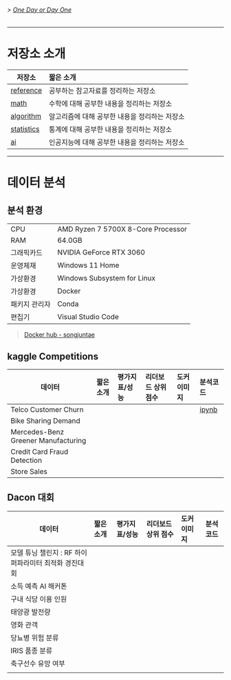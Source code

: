 <!-- 좌우명 Motto 나를 움직이게 하는 문장들 -->
<!--''언젠가 하고 말 거야'보다 바로 부딪쳐보는 것 -->
###### > [One Day or Day One ](https://www.youtube.com/shorts/KZT94SSyFzM)
---
# 저장소 소개

|저장소|짧은 소개|
|---|:---|
|[reference](https://github.com/Song-Juntae/references)|공부하는 참고자료를 정리하는 저장소|
|[math](https://github.com/Song-Juntae/math)|수학에 대해 공부한 내용을 정리하는 저장소|
|[algorithm](https://github.com/Song-Juntae/algorithm)|알고리즘에 대해 공부한 내용을 정리하는 저장소|
|[statistics](https://github.com/Song-Juntae/statistics)|통계에 대해 공부한 내용을 정리하는 저장소|
|[ai](https://github.com/Song-Juntae/ai)|인공지능에 대해 공부한 내용을 정리하는 저장소|
---
# 데이터 분석

## 분석 환경

|||
|---|---|
|CPU|AMD Ryzen 7 5700X 8-Core Processor|
|RAM|64.0GB|
|그래픽카드|NVIDIA GeForce RTX 3060|
|운영체재|Windows 11 Home|
|가상환경|Windows Subsystem for Linux|
|가상환경|Docker|
|패키지 관리자|Conda|
|편집기|Visual Studio Code|

> [Docker hub - songjuntae](https://hub.docker.com/u/songjuntae)

## kaggle Competitions
|데이터|짧은 소개|평가지표/성능|리더보드 상위 점수|도커이미지|분석코드|
|---|:---|:---|:---|:---|:---|
|Telco Customer Churn|||||[ipynb](https://github.com/Song-Juntae/kaggle/blob/main/telco_customer_churn/telco_customer_churn.ipynb)|
|Bike Sharing Demand||||||
|Mercedes-Benz Greener Manufacturing||||||
|Credit Card Fraud Detection||||||
|Store Sales||||||

## Dacon 대회
|데이터|짧은 소개|평가지표/성능|리더보드 상위 점수|도커이미지|분석코드|
|---|:---|:---|:---|:---|:---|
|모델 튜닝 챌린지 : RF 하이퍼파라미터 최적화 경진대회||||||
|소득 예측 AI 해커톤||||||
|구내 식당 이용 인원||||||
|태양광 발전량||||||
|영화 관객||||||
|당뇨병 위험 분류||||||
|IRIS 품종 분류||||||
|축구선수 유망 여부||||||
|||||||

<!--
**Song-Juntae/Song-Juntae** is a ✨ _special_ ✨ repository because its `README.md` (this file) appears on your GitHub profile.

Here are some ideas to get you started:

- 🔭 I’m currently working on ...
- 🌱 I’m currently learning ...
- 👯 I’m looking to collaborate on ...
- 🤔 I’m looking for help with ...
- 💬 Ask me about ...
- 📫 How to reach me: ...
- 😄 Pronouns: ...
- ⚡ Fun fact: ...
-->
